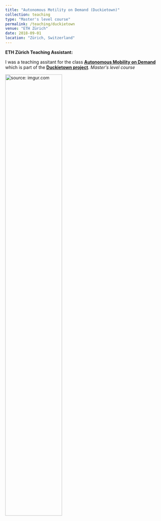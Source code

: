 ```yaml
---
title: "Autonomous Motility on Demand (Duckietown)"
collection: teaching
type: "Master's level course"
permalink: /teaching/duckietown
venue: "ETH Zürich"
date: 2018-09-01
location: "Zürich, Switzerland"
---
```


**ETH Zürich Teaching Assistant:** 

I was a teaching assitant for the class [__Autonomous Mobility on Demand__](http://www.vvz.ethz.ch/Vorlesungsverzeichnis/lerneinheit.view?lerneinheitId=119019&semkez=2017W&lang=en) which is part of the [__Duckietown project__](https://www.duckietown.org/). *Master's level course*

<a href="https://imgur.com/YaPjge5"><img src="https://i.imgur.com/YaPjge5.gif" title="source: imgur.com" width='60%' /></a>